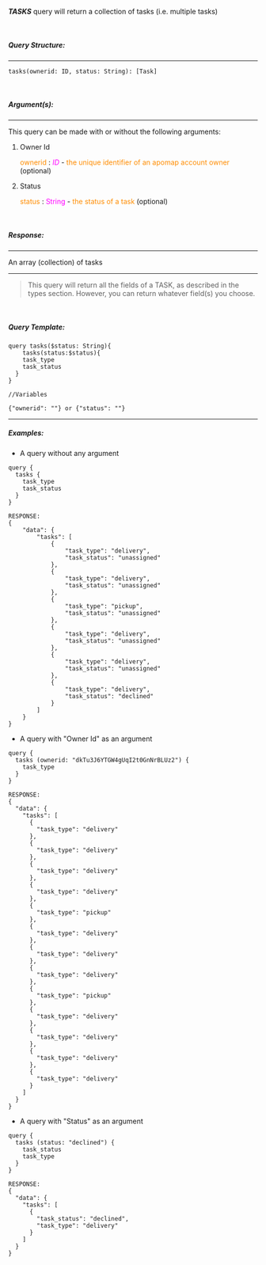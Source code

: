 **_TASKS_** query will return a collection of tasks (i.e. multiple tasks)

<br/>

##### _Query Structure:_

---

```
tasks(ownerid: ID, status: String): [Task]
```

<br/>

##### _Argument(s):_

---

This query can be made with or without the following arguments:

1. Owner Id

   <span style="color:darkorange">ownerid</span> : <span style="color:magenta">_ID_</span> - <span style="color:darkorange"> the unique identifier of an apomap account owner </span> (optional)

2. Status

   <span style="color:darkorange">status</span> : <span style="color:magenta">String</span> - <span style="color:darkorange"> the status of a task </span> (optional)

<br/>

##### _Response:_

---

An array (collection) of tasks

---

> This query will return all the fields of a TASK, as described in the types section. However, you can return whatever field(s) you choose.

<br/>

##### _Query Template:_

```
query tasks($status: String){
    tasks(status:$status){
    task_type
    task_status
  }
}

//Variables

{"ownerid": ""} or {"status": ""}

```

---

##### _Examples:_

- A query without any argument

```
query {
  tasks {
    task_type
    task_status
  }
}

RESPONSE:
{
    "data": {
        "tasks": [
            {
                "task_type": "delivery",
                "task_status": "unassigned"
            },
            {
                "task_type": "delivery",
                "task_status": "unassigned"
            },
            {
                "task_type": "pickup",
                "task_status": "unassigned"
            },
            {
                "task_type": "delivery",
                "task_status": "unassigned"
            },
            {
                "task_type": "delivery",
                "task_status": "unassigned"
            },
            {
                "task_type": "delivery",
                "task_status": "declined"
            }
        ]
    }
}

```

- A query with "Owner Id" as an argument

```
query {
  tasks (ownerid: "dkTu3J6YTGW4gUqI2t0GnNrBLUz2") {
    task_type
  }
}

RESPONSE:
{
  "data": {
    "tasks": [
      {
        "task_type": "delivery"
      },
      {
        "task_type": "delivery"
      },
      {
        "task_type": "delivery"
      },
      {
        "task_type": "delivery"
      },
      {
        "task_type": "pickup"
      },
      {
        "task_type": "delivery"
      },
      {
        "task_type": "delivery"
      },
      {
        "task_type": "delivery"
      },
      {
        "task_type": "pickup"
      },
      {
        "task_type": "delivery"
      },
      {
        "task_type": "delivery"
      },
      {
        "task_type": "delivery"
      },
      {
        "task_type": "delivery"
      }
    ]
  }
}

```

- A query with "Status" as an argument

```
query {
  tasks (status: "declined") {
    task_status
    task_type
  }
}

RESPONSE:
{
  "data": {
    "tasks": [
      {
        "task_status": "declined",
        "task_type": "delivery"
      }
    ]
  }
}

```
